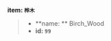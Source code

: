 <!-- BEGIN_AUTOGEN: do NOT edit in this block -->

**item: `桦木`**

> * **name: ** Birch_Wood
> * **id: `99`**

<!-- END_AUTOGEN-->

